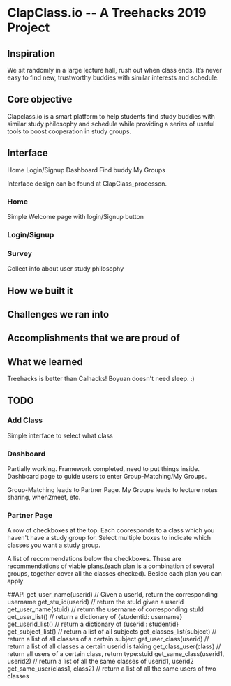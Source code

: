 # ClapClass.io -- A Treehacks 2019 Project

## Inspiration
We sit randomly in a large lecture hall, rush out when class ends. It’s never easy to find new, trustworthy buddies with similar interests and schedule. 

## Core objective
Clapclass.io is a smart platform to help students find study buddies with similar study philosophy and schedule while providing a series of useful tools to boost cooperation in study groups.

## Interface
Home
Login/Signup
Dashboard
Find buddy
My Groups

Interface design can be found at ClapClass_processon. 

### Home
Simple Welcome page with login/Signup button

### Login/Signup

### Survey
Collect info about user study philosophy

## How we built it

## Challenges we ran into

## Accomplishments that we are proud of

## What we learned
Treehacks is better than Calhacks!
Boyuan doesn't need sleep. :)


## TODO

### Add Class
Simple interface to select what class 

### Dashboard
Partially working. Framework completed, need to put things inside.
Dashboard page to guide users to enter Group-Matching/My Groups.

Group-Matching leads to Partner Page. 
My Groups leads to lecture notes sharing, when2meet, etc.

### Partner Page
A row of checkboxes at the top. Each cooresponds to a class which you haven't have a study group for. Select multiple boxes to indicate which classes you want a study group.

A list of recommendations below the checkboxes. These are recommendations of viable plans.(each plan is a combination of several groups, together cover all the classes checked). Beside each plan you can apply

##API
get_user_name(userid) // Given a userId, return the corresponding username
get_stu_id(userid) // return the stuId given a userId
get_user_name(stuid) // return the username of corresponding stuId
get_user_list() // return a dictionary of {studentid: username}
get_userId_list() // return a dictionary of {userid : studentid}
get_subject_list() // return a list of all subjects
get_classes_list(subject) // return a list of all classes of a certain subject
get_user_class(userid) // return a list of all classes a certain userid is taking
get_class_user(class) // return all users of a certain class, return type:stuid
get_same_class(userid1, userid2) // return a list of all the same classes of userid1, userid2
get_same_user(class1, class2) // return a list of all the same users of two classes

